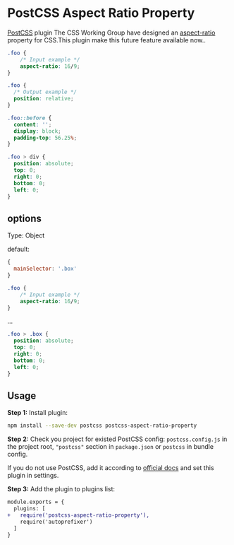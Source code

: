 # PostCSS Aspect Ratio Property

[PostCSS] plugin The CSS Working Group have designed an [aspect-ratio](https://drafts.csswg.org/css-sizing-4/#aspect-ratio) property for CSS.This plugin make this future feature available now..

[PostCSS]: https://github.com/postcss/postcss

```css
.foo {
    /* Input example */
    aspect-ratio: 16/9;
}
```

```css
.foo {
  /* Output example */
  position: relative;
}

.foo::before {
  content: '';
  display: block;
  padding-top: 56.25%;
}

.foo > div {
  position: absolute;
  top: 0;
  right: 0;
  bottom: 0;
  left: 0;
}
```

## options

Type: Object

default:

```js
{
  mainSelector: '.box'
}
```

```css
.foo {
    /* Input example */
    aspect-ratio: 16/9;
}
```

...

```css
.foo > .box {
  position: absolute;
  top: 0;
  right: 0;
  bottom: 0;
  left: 0;
}
```

## Usage

**Step 1:** Install plugin:

```sh
npm install --save-dev postcss postcss-aspect-ratio-property
```

**Step 2:** Check you project for existed PostCSS config: `postcss.config.js`
in the project root, `"postcss"` section in `package.json`
or `postcss` in bundle config.

If you do not use PostCSS, add it according to [official docs]
and set this plugin in settings.

**Step 3:** Add the plugin to plugins list:

```diff
module.exports = {
  plugins: [
+   require('postcss-aspect-ratio-property'),
    require('autoprefixer')
  ]
}
```

[official docs]: https://github.com/postcss/postcss#usage
